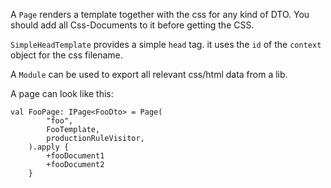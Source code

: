 A `Page` renders a template together with the css for any kind of DTO. You should add all Css-Documents to it before getting the CSS.

`SimpleHeadTemplate` provides a simple `head` tag. it uses the `id` of the `context` object for the css filename.

A `Module` can be used to export all relevant css/html data from a lib.


A page can look like this:

```
val FooPage: IPage<FooDto> = Page(
        "foo",
        FooTemplate,
        productionRuleVisitor,
    ).apply {
        +fooDocument1
        +fooDocument2
    }
```
